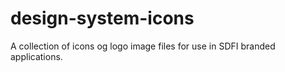 # design-system-icons
A collection of icons og logo image files for use in SDFI branded applications.

